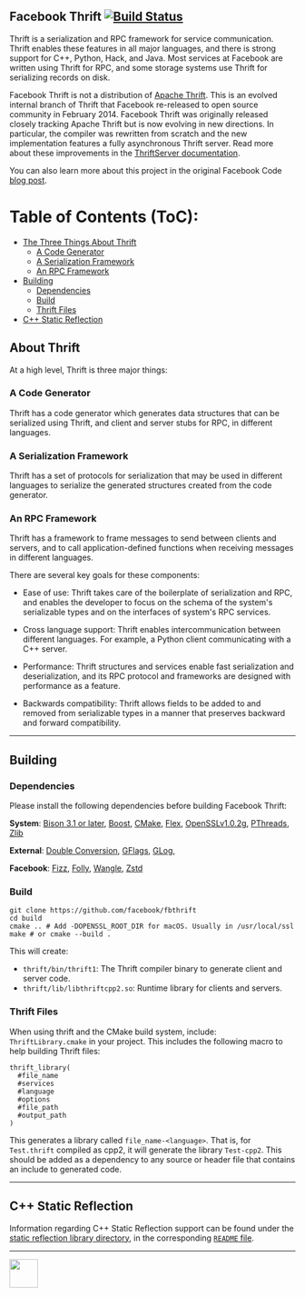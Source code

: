 Facebook Thrift [![Build Status](https://travis-ci.org/facebook/fbthrift.svg?branch=master)](https://travis-ci.org/facebook/fbthrift)
--------------------------------------------

Thrift is a serialization and RPC framework for service communication. Thrift enables these features in all major languages, and there is strong support for C++, Python, Hack, and Java. Most services at Facebook are written using Thrift for RPC, and some storage systems use Thrift for serializing records on disk.

Facebook Thrift is not a distribution of [Apache Thrift](https://thrift.apache.org/). This is an evolved internal branch of Thrift that Facebook re-released to open source community in February 2014. Facebook Thrift was originally released closely tracking Apache Thrift but is now evolving in new directions. In particular, the compiler was rewritten from scratch and the new implementation features a fully asynchronous Thrift server. Read more about these improvements in the [ThriftServer documentation](https://github.com/facebook/fbthrift/blob/master/thrift/doc/Cpp2.md). 

You can also learn more about this project in the original Facebook Code [blog post](https://code.facebook.com/posts/1468950976659943/under-the-hood-building-and-open-sourcing-fbthrift/).

Table of Contents (ToC):
=========================
* [The Three Things About Thrift](#about-thrift)
  * [A Code Generator](#a-code-generator)
  * [A Serialization Framework](#a-serialization-framework)
  * [An RPC Framework](#an-rpc-framework)
* [Building](#building)
  * [Dependencies](#dependencies)
  * [Build](#build)
  * [Thrift Files](#thrift-files)
* [C++ Static Reflection](#c-static-reflection)


## About Thrift
At a high level, Thrift is three major things:

### A Code Generator

Thrift has a code generator which generates data structures that can be serialized using Thrift, and client and server stubs for RPC, in different languages.

### A Serialization Framework

Thrift has a set of protocols for serialization that may be used in different languages to serialize the generated structures created from the code generator.

### An RPC Framework

Thrift has a framework to frame messages to send between clients and servers, and to call application-defined functions when receiving messages in different languages.

There are several key goals for these components:
* Ease of use:
  Thrift takes care of the boilerplate of serialization and RPC, and enables the developer to focus on the schema of the system's serializable types and on the interfaces of system's RPC services.

* Cross language support:
  Thrift enables intercommunication between different languages. For example, a Python client communicating with a C++ server.

* Performance:
  Thrift structures and services enable fast serialization and deserialization, and its RPC protocol and frameworks are designed with performance as a feature.

* Backwards compatibility:
  Thrift allows fields to be added to and removed from serializable types in a manner that preserves backward and forward compatibility.

---

## Building

### Dependencies

Please install the following dependencies before building Facebook Thrift:

**System**:
[Bison 3.1 or later](https://www.gnu.org/software/bison),
[Boost](https://www.boost.org),
[CMake](https://cmake.org),
[Flex](https://www.gnu.org/software/flex),
[OpenSSLv1.0.2g](https://www.openssl.org),
[PThreads](https://computing.llnl.gov/tutorials/pthreads),
[Zlib](https://zlib.net)

**External**:
[Double Conversion](https://github.com/google/double-conversion),
[GFlags](https://github.com/gflags/gflags),
[GLog](https://github.com/google/glog),

**Facebook**:
[Fizz](https://github.com/facebookincubator/fizz),
[Folly](https://github.com/facebook/folly),
[Wangle](https://github.com/facebook/wangle),
[Zstd](https://github.com/facebook/zstd)

### Build

    git clone https://github.com/facebook/fbthrift
    cd build
    cmake .. # Add -DOPENSSL_ROOT_DIR for macOS. Usually in /usr/local/ssl
    make # or cmake --build .

This will create:

* `thrift/bin/thrift1`: The Thrift compiler binary to generate client and
  server code.
* `thrift/lib/libthriftcpp2.so`: Runtime library for clients and servers.

### Thrift Files

When using thrift and the CMake build system, include: `ThriftLibrary.cmake` in
your project. This includes the following macro to help building Thrift files:

    thrift_library(
      #file_name
      #services
      #language
      #options
      #file_path
      #output_path
    )

This generates a library called `file_name-<language>`. That is, for 
`Test.thrift` compiled as cpp2, it will generate the library `Test-cpp2`.
 This should be added as a dependency to any source or header file that contains
an include to generated code.

---

## C++ Static Reflection

Information regarding C++ Static Reflection support can be found under the [static reflection library directory](thrift/lib/cpp2/reflection/), in the corresponding [`README` file](thrift/lib/cpp2/reflection/README.md).

---

<img src="https://avatars2.githubusercontent.com/u/69631?s=200&v=4" width="50"></img>

